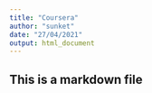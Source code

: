 ```yaml
---
title: "Coursera"
author: "sunket"
date: "27/04/2021"
output: html_document
---
```


## This is a markdown file